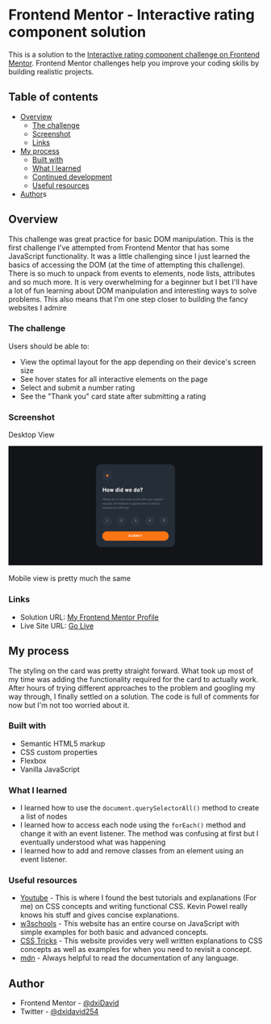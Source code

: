 # Frontend Mentor - Interactive rating component solution

This is a solution to the [Interactive rating component challenge on Frontend Mentor](https://www.frontendmentor.io/challenges/interactive-rating-component-koxpeBUmI). Frontend Mentor challenges help you improve your coding skills by building realistic projects. 

## Table of contents

- [Overview](#overview)
  - [The challenge](#the-challenge)
  - [Screenshot](#screenshot)
  - [Links](#links)
- [My process](#my-process)
  - [Built with](#built-with)
  - [What I learned](#what-i-learned)
  - [Continued development](#continued-development)
  - [Useful resources](#useful-resources)
- [Author](#author)s



## Overview

This challenge was great practice for basic DOM manipulation. This is the first challenge I've attempted from Frontend Mentor that has some JavaScript functionality. It was a little challenging since I just learned the basics of accessing the DOM (at the time of attempting this challenge). There is so much to unpack from events to elements, node lists,  attributes and so much more. It is very overwhelming for a beginner but I bet I'll have a lot of fun learning about DOM manipulation and interesting ways to solve problems. This also means that I'm one step closer to building the fancy websites I admire 

### The challenge

Users should be able to:

- View the optimal layout for the app depending on their device's screen size
- See hover states for all interactive elements on the page
- Select and submit a number rating
- See the "Thank you" card state after submitting a rating

### Screenshot

Desktop View

![](./images/desktop.png)

Mobile view is pretty much the same

### Links

- Solution URL: [My Frontend Mentor Profile](https://www.frontendmentor.io/profile/dxiDavid)
- Live Site URL: [Go Live](https://interactive-rating-card-component.pages.dev/)

## My process

The styling on the card was pretty straight forward. What took up most of my time was adding the functionality required for the card to actually work. After hours of trying different approaches to the problem and googling my way through, I finally settled on a solution. The code is full of comments for now but I'm not too worried about it.

### Built with

- Semantic HTML5 markup
- CSS custom properties
- Flexbox
- Vanilla JavaScript


### What I learned

- I learned how to use the ```document.querySelectorAll()``` method to create a list of nodes
- I learned how to access each node using the ```forEach()``` method and change it with an event listener. The method was confusing at first but I eventually understood what was happening
- I learned how to add and remove classes from an element using an event listener.

### Useful resources

- [Youtube](https://www.youtube.com/@KevinPowell) - This is where I found the best tutorials and explanations (For me) on CSS concepts and      writing functional CSS. Kevin Powel really knows his stuff and gives concise explanations.
- [w3schools](https://w3schools.com) - This website has an entire course on JavaScript with simple examples for both basic and advanced concepts.
- [CSS Tricks](https://css-tricks.com/) - This website provides very well written explanations to CSS concepts as well as examples for when you need to revisit a concept.
- [mdn](https://developer.mozilla.org/en-US/) - Always helpful to read the documentation of any language.

## Author

- Frontend Mentor - [@dxiDavid](https://www.frontendmentor.io/profile/dxiDavid)
- Twitter - [@dxidavid254](https://www.twitter.com/dxidavid254)

